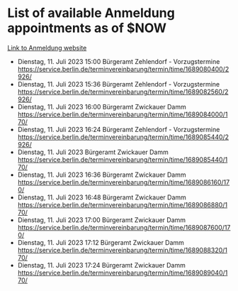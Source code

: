 # List of available Anmeldung appointments as of $NOW
[Link to Anmeldung website](https://service.berlin.de/terminvereinbarung/termin/tag.php?termin=1&anliegen[]=120686&dienstleisterlist=122210,122217,327316,122219,327312,122227,327314,122231,327346,122243,327348,122254,122252,329742,122260,329745,122262,329748,122271,327278,122273,327274,122277,327276,330436,122280,327294,122282,327290,122284,327292,122291,327270,122285,327266,122286,327264,122296,327268,150230,329760,122297,327286,122294,327284,122312,329763,122314,329775,122304,327330,122311,327334,122309,327332,317869,122281,327352,122279,329772,122283,122276,327324,122274,327326,122267,329766,122246,327318,122251,327320,122257,327322,122208,327298,122226,327300&herkunft=http%3A%2F%2Fservice.berlin.de%2Fdienstleistung%2F120686%2F)
- Dienstag, 11. Juli 2023 15:00 Bürgeramt Zehlendorf - Vorzugstermine https://service.berlin.de/terminvereinbarung/termin/time/1689080400/2926/
- Dienstag, 11. Juli 2023 15:36 Bürgeramt Zehlendorf - Vorzugstermine https://service.berlin.de/terminvereinbarung/termin/time/1689082560/2926/
- Dienstag, 11. Juli 2023 16:00 Bürgeramt Zwickauer Damm https://service.berlin.de/terminvereinbarung/termin/time/1689084000/170/
- Dienstag, 11. Juli 2023 16:24 Bürgeramt Zehlendorf - Vorzugstermine https://service.berlin.de/terminvereinbarung/termin/time/1689085440/2926/
- Dienstag, 11. Juli 2023  Bürgeramt Zwickauer Damm https://service.berlin.de/terminvereinbarung/termin/time/1689085440/170/
- Dienstag, 11. Juli 2023 16:36 Bürgeramt Zwickauer Damm https://service.berlin.de/terminvereinbarung/termin/time/1689086160/170/
- Dienstag, 11. Juli 2023 16:48 Bürgeramt Zwickauer Damm https://service.berlin.de/terminvereinbarung/termin/time/1689086880/170/
- Dienstag, 11. Juli 2023 17:00 Bürgeramt Zwickauer Damm https://service.berlin.de/terminvereinbarung/termin/time/1689087600/170/
- Dienstag, 11. Juli 2023 17:12 Bürgeramt Zwickauer Damm https://service.berlin.de/terminvereinbarung/termin/time/1689088320/170/
- Dienstag, 11. Juli 2023 17:24 Bürgeramt Zwickauer Damm https://service.berlin.de/terminvereinbarung/termin/time/1689089040/170/
